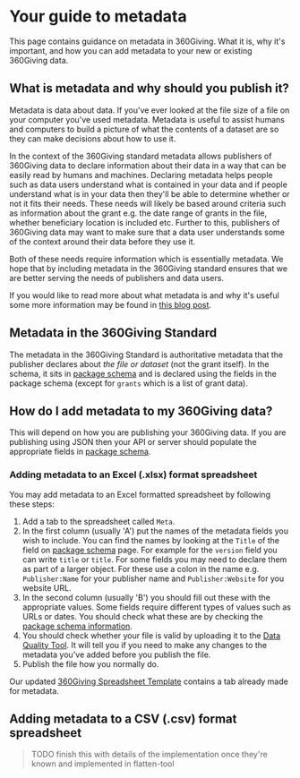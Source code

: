 # Your guide to metadata
This page contains guidance on metadata in 360Giving. What it is, why it's important, and how you can add metadata to your new or existing 360Giving data.

## What is metadata and why should you publish it?
Metadata is data about data. If you've ever looked at the file size of a file on your computer you've used metadata. Metadata is useful to assist humans and computers to build a picture of what the contents of a dataset are so they can make decisions about how to use it.

In the context of the 360Giving standard metadata allows publishers of 360Giving data to declare information about their data in a way that can be easily read by humans and machines. Declaring metadata helps people such as data users understand what is contained in your data and if people understand what is in your data then they'll be able to determine whether or not it fits their needs. These needs will likely be based around criteria such as information about the grant e.g. the date range of grants in the file, whether beneficiary location is included etc. Further to this, publishers of 360Giving data may want to make sure that a data user understands some of the context around their data before they use it.

Both of these needs require information which is essentially metadata. We hope that by including metadata in the 360Giving standard ensures that we are better serving the needs of publishers and data users.

If you would like to read more about what metadata is and why it's useful some more information may be found in [this blog post](https://www.threesixtygiving.org/2019/03/20/metadata-explaining-the-data/).


## Metadata in the 360Giving Standard
The metadata in the 360Giving Standard is authoritative metadata that the publisher declares about *the file or dataset* (not the grant itself). In the schema, it sits in [package schema](../schema/package-schema) and is declared using the fields in the package schema (except for `grants` which is a list of grant data).




## How do I add metadata to my 360Giving data?

This will depend on how you are publishing your 360Giving data. If you are publishing using JSON then your API or server should populate the appropriate fields in [package schema](../schema/package-schema).

### Adding metadata to an Excel (.xlsx) format spreadsheet
You may add metadata to an Excel formatted spreadsheet by following these steps:

1. Add a tab to the spreadsheet called `Meta`.
2. In the first column (usually 'A') put the names of the metadata fields you wish to include. You can find the names by looking at the `Title` of the field on [package schema](../schema/package-schema) page.  For example for the `version` field you can write `title` or `title`. For some fields you may need to declare them as part of a larger object. For these use a colon in the name e.g. `Publisher:Name` for your publisher name and `Publisher:Website` for you website URL.
3. In the second column (usually 'B') you should fill out these with the appropriate values. Some fields require different types of values such as URLs or dates. You should check what these are by checking the [package schema information](../schema/package-schema).
4. You should check whether your file is valid by uploading it to the [Data Quality Tool](https://dataquality.threesixtygiving.org/). It will tell you if you need to make any changes to the metadata you've added before you publish the file.
5. Publish the file how you normally do.

Our updated <a href="../../_static/summary-table/360-giving-schema-titles.xlsx">360Giving Spreadsheet Template</a> contains a tab already made for metadata.

## Adding metadata to a CSV (.csv) format spreadsheet

> TODO finish this with details of the implementation once they're known and implemented in flatten-tool
